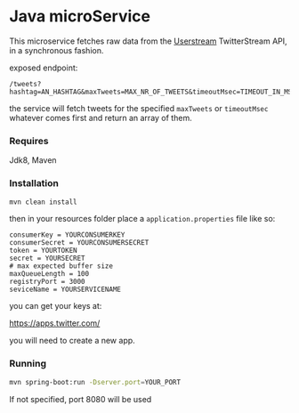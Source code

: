 
# Java microService

This microservice fetches raw data from the [Userstream]("https://userstream.twitter.com") TwitterStream API, in a synchronous fashion.

exposed endpoint: 
```
/tweets?hashtag=AN_HASHTAG&maxTweets=MAX_NR_OF_TWEETS&timeoutMsec=TIMEOUT_IN_MSEC
```

the service will fetch tweets for the specified `maxTweets` or `timeoutMsec` whatever comes first and return an array of them.

### Requires
Jdk8, Maven

### Installation

```sh
mvn clean install

```

then in your resources folder place a `application.properties` file like so:

```
consumerKey = YOURCONSUMERKEY
consumerSecret = YOURCONSUMERSECRET
token = YOURTOKEN
secret = YOURSECRET
# max expected buffer size
maxQueueLength = 100
registryPort = 3000
seviceName = YOURSERVICENAME
```

you can get your keys at:

https://apps.twitter.com/

you will need to create a new app.

### Running
```sh
mvn spring-boot:run -Dserver.port=YOUR_PORT
```
If not specified, port 8080 will be used